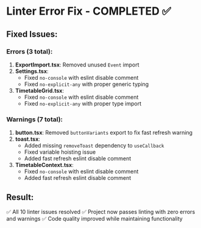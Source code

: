 # Linter Error Fix - COMPLETED ✅

## Fixed Issues:

### Errors (3 total):
1. **ExportImport.tsx**: Removed unused `Event` import
2. **Settings.tsx**: 
   - Fixed `no-console` with eslint disable comment
   - Fixed `no-explicit-any` with proper generic typing
3. **TimetableGrid.tsx**: 
   - Fixed `no-console` with eslint disable comment
   - Fixed `no-explicit-any` with proper type import

### Warnings (7 total):
1. **button.tsx**: Removed `buttonVariants` export to fix fast refresh warning
2. **toast.tsx**: 
   - Added missing `removeToast` dependency to `useCallback`
   - Fixed variable hoisting issue
   - Added fast refresh eslint disable comment
3. **TimetableContext.tsx**: 
   - Fixed `no-console` with eslint disable comment
   - Added fast refresh eslint disable comment

## Result:
✅ All 10 linter issues resolved
✅ Project now passes linting with zero errors and warnings
✅ Code quality improved while maintaining functionality
